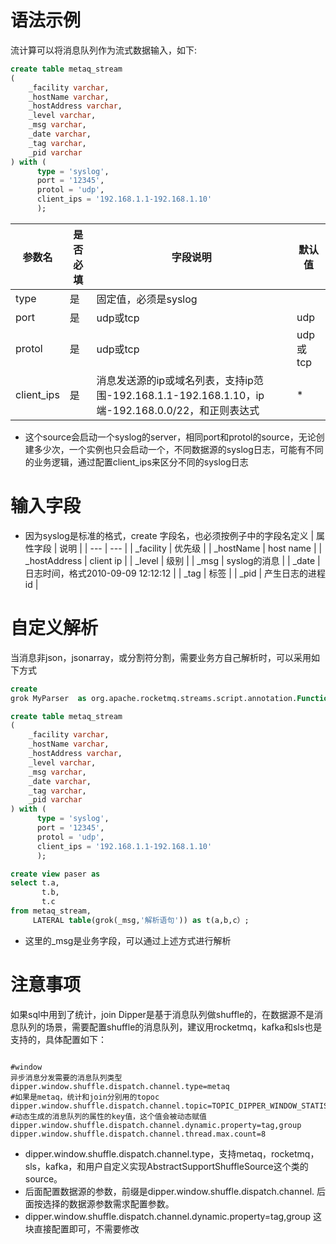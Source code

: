 # 语法示例

流计算可以将消息队列作为流式数据输入，如下:

```sql
create table metaq_stream
(
    _facility varchar,
    _hostName varchar,
    _hostAddress varchar,
    _level varchar,
    _msg varchar,
    _date varchar,
    _tag varchar,
    _pid varchar
) with (
      type = 'syslog',
      port = '12345',
      protol = 'udp',
      client_ips = '192.168.1.1-192.168.1.10'
      );
```

| 参数名 | 是否必填 | 字段说明 | 默认值 |
| --- | --- | --- | --- |
| type | 是 | 固定值，必须是syslog |
| port | 是 | udp或tcp | udp |
| protol | 是 | udp或tcp | udp或tcp |
| client_ips | 是 | 消息发送源的ip或域名列表，支持ip范围-192.168.1.1-192.168.1.10，ip端-192.168.0.0/22，和正则表达式| * |

- 这个source会启动一个syslog的server，相同port和protol的source，无论创建多少次，一个实例也只会启动一个，不同数据源的syslog日志，可能有不同的业务逻辑，通过配置client_ips来区分不同的syslog日志

# 输入字段

- 因为syslog是标准的格式，create 字段名，也必须按例子中的字段名定义 | 属性字段 | 说明 | | --- | --- | | _facility | 优先级 | | _hostName | host name | | _hostAddress | client ip | | _level | 级别 | | _msg | syslog的消息 | | _date | 日志时间，格式2010-09-09 12:12:12 | | _tag | 标签 | | _pid | 产生日志的进程id |

# 自定义解析

当消息非json，jsonarray，或分割符分割，需要业务方自己解析时，可以采用如下方式

```sql
create
grok MyParser  as org.apache.rocketmq.streams.script.annotation.Function;

create table metaq_stream
(
    _facility varchar,
    _hostName varchar,
    _hostAddress varchar,
    _level varchar,
    _msg varchar,
    _date varchar,
    _tag varchar,
    _pid varchar
) with (
      type = 'syslog',
      port = '12345',
      protol = 'udp',
      client_ips = '192.168.1.1-192.168.1.10'
      );

create view paser as
select t.a,
       t.b,
       t.c
from metaq_stream,
     LATERAL table(grok(_msg,'解析语句')) as t(a,b,c）;

```

- 这里的_msg是业务字段，可以通过上述方式进行解析

# 注意事项

如果sql中用到了统计，join Dipper是基于消息队列做shuffle的，在数据源不是消息队列的场景，需要配置shuffle的消息队列，建议用rocketmq，kafka和sls也是支持的，具体配置如下：

```properties

#window
异步消息分发需要的消息队列类型
dipper.window.shuffle.dispatch.channel.type=metaq
#如果是metaq，统计和join分别用的topoc
dipper.window.shuffle.dispatch.channel.topic=TOPIC_DIPPER_WINDOW_STATISTICS
#动态生成的消息队列的属性的key值，这个值会被动态赋值
dipper.window.shuffle.dispatch.channel.dynamic.property=tag,group
dipper.window.shuffle.dispatch.channel.thread.max.count=8
```

- dipper.window.shuffle.dispatch.channel.type，支持metaq，rocketmq，sls，kafka，和用户自定义实现AbstractSupportShuffleSource这个类的source。
- 后面配置数据源的参数，前缀是dipper.window.shuffle.dispatch.channel. 后面按选择的数据源参数需求配置参数。
- dipper.window.shuffle.dispatch.channel.dynamic.property=tag,group 这块直接配置即可，不需要修改

